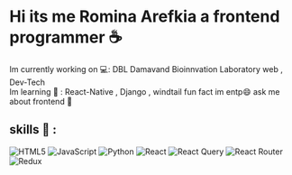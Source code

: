 ## <h1> Hi its me Romina Arefkia a frontend programmer ☕ </h1>
Im currently working on 💻: DBL Damavand Bioinnvation Laboratory web , Dev-Tech  
Im learning 🌱 : React-Native , Django , windtail
fun fact im entp😄
ask me about frontend 💬
 ## <h2>skills 🌟 :</h2>
![HTML5](https://img.shields.io/badge/html5-%23E34F26.svg?style=for-the-badge&logo=html5&logoColor=white) 	![JavaScript](https://img.shields.io/badge/javascript-%23323330.svg?style=for-the-badge&logo=javascript&logoColor=%23F7DF1E) 	![Python](https://img.shields.io/badge/python-3670A0?style=for-the-badge&logo=python&logoColor=ffdd54) 	![React](https://img.shields.io/badge/react-%2320232a.svg?style=for-the-badge&logo=react&logoColor=%2361DAFB)	![React Query](https://img.shields.io/badge/-React%20Query-FF4154?style=for-the-badge&logo=react%20query&logoColor=white) ![React Router](https://img.shields.io/badge/React_Router-CA4245?style=for-the-badge&logo=react-router&logoColor=white) 	![Redux](https://img.shields.io/badge/redux-%23593d88.svg?style=for-the-badge&logo=redux&logoColor=white)
 

